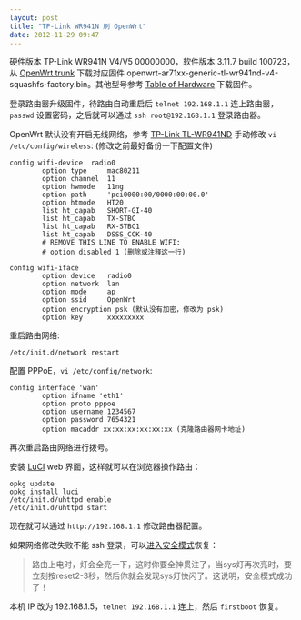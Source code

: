 ```yaml
---
layout: post
title: "TP-Link WR941N 刷 OpenWrt"
date: 2012-11-29 09:47
---
```


硬件版本 TP-Link WR941N V4/V5 00000000，软件版本 3.11.7 build 100723，从 [OpenWrt trunk][1] 下载对应固件 openwrt-ar71xx-generic-tl-wr941nd-v4-squashfs-factory.bin。其他型号参考 [Table of Hardware][2] 下载固件。

登录路由器升级固件，待路由自动重启后 `telnet 192.168.1.1` 连上路由器，`passwd` 设置密码，之后就可以通过 `ssh root@192.168.1.1` 登录路由器。

OpenWrt 默认没有开启无线网络，参考 [TP-Link TL-WR941ND][4] 手动修改 `vi /etc/config/wireless`: (修改之前最好备份一下配置文件)

```
config wifi-device  radio0
        option type     mac80211
        option channel  11
        option hwmode   11ng
        option path     'pci0000:00/0000:00:00.0'
        option htmode   HT20
        list ht_capab   SHORT-GI-40
        list ht_capab   TX-STBC
        list ht_capab   RX-STBC1
        list ht_capab   DSSS_CCK-40
        # REMOVE THIS LINE TO ENABLE WIFI:
        # option disabled 1 (删除或注释这一行)

config wifi-iface
        option device   radio0
        option network  lan
        option mode     ap
        option ssid     OpenWrt
        option encryption psk (默认没有加密，修改为 psk)
        option key      xxxxxxxxx
```

重启路由网络:

```
/etc/init.d/network restart
```

配置 PPPoE，`vi /etc/config/network`:

```
config interface 'wan'
        option ifname 'eth1'
        option proto pppoe
        option username 1234567
        option password 7654321
        option macaddr xx:xx:xx:xx:xx:xx (克隆路由器网卡地址)
```
再次重启路由网络进行拨号。

安装 [LuCI][3] web 界面，这样就可以在浏览器操作路由：

```
opkg update
opkg install luci
/etc/init.d/uhttpd enable
/etc/init.d/uhttpd start
```

现在就可以通过 `http://192.168.1.1` 修改路由器配置。

如果网络修改失败不能 ssh 登录，可以[进入安全模式][5]恢复：

> 路由上电时，灯会全亮一下，这时你要全神贯注了，当sys灯再次亮时，要立刻按reset2-3秒，然后你就会发现sys灯快闪了。这说明，安全模式成功了！

本机 IP 改为 192.168.1.5，`telnet 192.168.1.1` 连上，然后 `firstboot` 恢复。

[1]:http://downloads.openwrt.org/snapshots/trunk/ar71xx/
[2]:http://wiki.openwrt.org/toh/start
[3]:http://wiki.openwrt.org/doc/howto/luci.essentials
[4]:http://wiki.openwrt.org/toh/tp-link/tl-wr941nd
[5]:http://www.right.com.cn/forum/thread-42810-1-1.html


